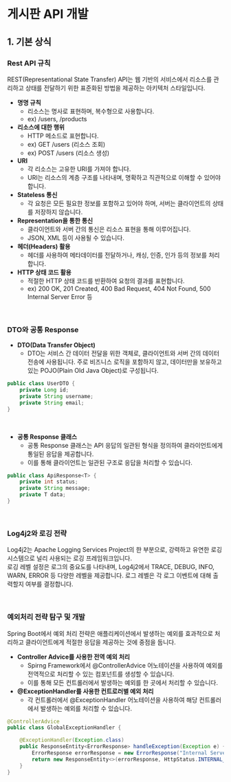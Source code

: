 # 게시판 API 개발

## 1. 기본 상식

### Rest API 규칙

REST(Representational State Transfer) API는 웹 기반의 서비스에서 리소스를 관리하고 상태를 전달하기 위한 표준화된 방법을 제공하는 아키텍처 스타일입니다.  

 - __명명 규칙__
    - 리소스는 명사로 표현하며, 복수형으로 사용합니다.
    - ex) /users, /products
 - __리소스에 대한 행위__
    - HTTP 메소드로 표현합니다.
    - ex) GET /users (리소스 조회)
    - ex) POST /users (리소스 생성)
 - __URI__
    - 각 리소스는 고유한 URI를 가져야 합니다.
    - URI는 리소스의 계층 구조를 나타내며, 명확하고 직관적으로 이해할 수 있어야 합니다.
 - __Stateless 통신__
    - 각 요청은 모든 필요한 정보를 포함하고 있어야 하며, 서버는 클라이언트의 상태를 저장하지 않습니다.
 - __Representation을 통한 통신__
    - 클라이언트와 서버 간의 통신은 리소스 표현을 통해 이루어집니다.
    - JSON, XML 등이 사용될 수 있습니다.
 - __헤더(Headers) 활용__
    - 헤더를 사용하여 메타데이터를 전달하거나, 캐싱, 인증, 인가 등의 정보를 처리합니다.
 - __HTTP 상태 코드 활용__
    - 적절한 HTTP 상태 코드를 반환하여 요청의 결과를 표현합니다.
    - ex) 200 OK, 201 Created, 400 Bad Request, 404 Not Found, 500 Internal Server Error 등

<br/>

### DTO와 공통 Response

 - __DTO(Data Transfer Object)__
    - DTO는 서비스 간 데이터 전달을 위한 객체로, 클라이언트와 서버 간의 데이터 전송에 사용됩니다. 주로 비즈니스 로직을 포함하지 않고, 데이터만을 보유하고 있는 POJO(Plain Old Java Object)로 구성됩니다.
```java
public class UserDTO {
    private Long id;
    private String username;
    private String email;
}
```

<br/>

 - __공통 Response 클래스__
    - 공통 Response 클래스는 API 응답의 일관된 형식을 정의하여 클라이언트에게 통일된 응답을 제공합니다.
    - 이를 통해 클라이언트는 일관된 구조로 응답을 처리할 수 있습니다.
```java
public class ApiResponse<T> {
    private int status;
    private String message;
    private T data;
}
```

<br/>

### Log4j2와 로깅 전략

Log4j2는 Apache Logging Services Project의 한 부분으로, 강력하고 유연한 로깅 시스템으로 널리 사용되는 로깅 프레임워크입니다.  
로깅 레벨 설정은 로그의 중요도를 나타내며, Log4j2에서 TRACE, DEBUG, INFO, WARN, ERROR 등 다양한 레벨을 제공합니다. 로그 레벨은 각 로그 이벤트에 대해 출력할지 여부를 결정합니다.  

<br/>

### 예외처리 전략 탐구 및 개발

Spring Boot에서 예외 처리 전략은 애플리케이션에서 발생하는 예외를 효과적으로 처리하고 클라이언트에게 적절한 응답을 제공하는 것에 중점을 둡니다.  

 - __Controller Advice를 사용한 전역 예외 처리__
    - Spirng Framework에서 @ControllerAdvice 어노테이션을 사용하여 예외를 전역적으로 처리할 수 있는 컴포넌트를 생성할 수 있습니다.
    - 이를 통해 모든 컨트롤러에서 발생하는 예외를 한 곳에서 처리할 수 있습니다.
 - __@ExceptionHandler를 사용한 컨트로러별 예외 처리__
    - 각 컨트롤러에서 @ExceptionHandler 어노테이션을 사용하여 해당 컨트롤러에서 발생하는 예외를 처리할 수 있습니다.

```java
@ControllerAdvice
public class GlobalExceptionHandler {

    @ExceptionHandler(Exception.class)
    public ResponseEntity<ErrorResponse> handleException(Exception e) {
        ErrorResponse errorResponse = new ErrorResponse("Internal Server Error");
        return new ResponseEntity<>(errorResponse, HttpStatus.INTERNAL_SERVER_ERROR);
    }
}
```


